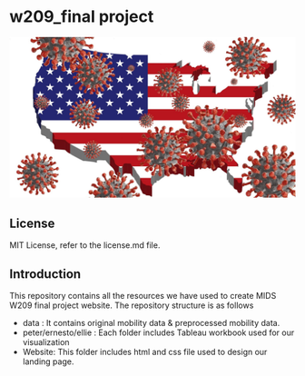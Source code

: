 # w209_final project

<p align="center"><img src="ernesto/website_ernesto/covid_usa.png"></p> 

## License
MIT License, refer to the license.md file.

## Introduction

This repository contains all the resources we have used to create MIDS W209 final project website. The repository structure is as follows

- data : It contains original mobility data & preprocessed mobility data. 
- peter/ernesto/ellie : Each folder includes Tableau workbook used for our visualization
- Website: This folder includes html and css file used to design our landing page.

